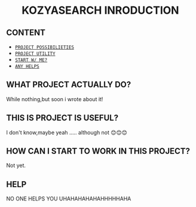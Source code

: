 <h1 align="center">KOZYASEARCH INRODUCTION</h1>

## CONTENT
- [`PROJECT POSSIBILIETIES`](#what-project-actually-do)
- [`PROJECT UTILITY`](#this-is-project-is-useful)
- [`START W/ ME?`](#how-can-i-start-to-work-in-this-project)
- [`ANY HELPS`](#help)


## WHAT PROJECT ACTUALLY DO?
While nothing,but soon i wrote about it!

## THIS IS PROJECT IS USEFUL?

I don't know,maybe yeah ..... although not 😊😊😊

## HOW CAN I START TO WORK IN THIS PROJECT?

Not yet.

## HELP

NO ONE HELPS YOU UHAHAHAHAHAHHHHHAHA

